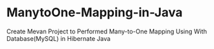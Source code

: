 # ManytoOne-Mapping-in-Java
Create Mevan Project to Performed Many-to-One Mapping Using With Database(MySQL) in Hibernate Java
